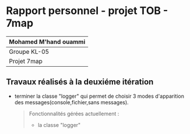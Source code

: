 # Rapport personnel - projet TOB - 7map

| Mohamed M'hand ouammi |
|-----------------------|
| Groupe KL-05          |
| Projet 7map           |

## Travaux réalisés à la deuxiéme itération

- terminer la classe "logger" qui permet de choisir 3 modes d'apparition des messages(console,fichier,sans messages).

  > Fonctionnalités gérées actuellement : 
  >
  > 
  > - la classe "logger"
